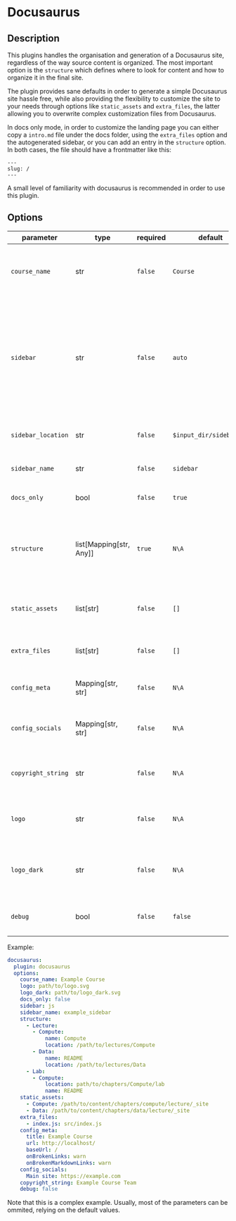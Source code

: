 # Docusaurus

## Description
This plugins handles the organisation and generation of a Docusaurus site, regardless of the way source content is organized. The most important option is the `structure` which defines where to look for content and how to organize it in the final site.

The plugin provides sane defaults in order to generate a simple Docusaurus site hassle free, while also providing the flexibility to customize the site to your needs through options like `static_assets` and `extra_files`, the latter allowing you to overwrite complex customization files from Docusaurus.

In docs only mode, in order to customize the landing page you can either copy a `intro.md` file under the docs folder, using the `extra_files` option and the autogenerated sidebar, or you can add an entry in the `structure` option. In both cases, the file should have a frontmatter like this:
```
---
slug: /
---
```

A small level of familiarity with docusaurus is recommended in order to use this plugin.

## Options
| parameter | type | required | default | description |
| --- | --- | --- | --- | --- |
| `course_name` | str | `false` | `Course` | The name of the course. This is reflected in the homepage of the resulting docusaurus site. |
| `sidebar` | str | `false` | `auto` | One of `auto`, `js` or `custom`. `auto` uses the docusaurus autogenerated sidebar; `js` will generate a `sidebar.js` file based on the `structure` parameter; `custom` will copy a `sidebar.js` file from the lcoation specified by `sidebar_location`|
| `sidebar_location` | str | `false` | `$input_dir/sidebar.js` | The location of the `sidebar.js` file to use if `sidebar` is set to `custom`. |
| `sidebar_name` | str | `false` | `sidebar` | Sidebar name to use inside the `sidebar.js` file. |
| `docs_only` | bool | `false` | `true` | Switch for the docusaurus [docs only mode](https://docusaurus.io/docs/docs-introduction/#docs-only-mode). |
| `structure` | list[Mapping[str, Any]] | `true` | `N\A` | The structure of the course. This is used to generate the sidebar. Leaf nodes are identified by the presence of the `location` and `name` attributes. |
| `static_assets` | list[str] | `false` | `[]` | A list of static assets to copy to the `static` directory under the docusaurus build directory. |
| `extra_files` | list[str] | `false` | `[]` | A list of extra files to copy to the docusaurus build directory. |
| `config_meta` | Mapping[str, str] | `false` | `N\A` | The metadata to add to the docusaurus `docusaurus.config.js` file. |
| `config_socials` | Mapping[str, str] | `false` | `N\A` | The social media links to add to the docusaurus `docusaurus.config.js` file. |
| `copyright_string` | str | `false` | `N\A` | The copyright string to add to the docusaurus `docusaurus.config.js` file. |
| `logo` | str | `false` | `N\A` | The logo to use for the docusaurus site. If not specified, the default docusaurus logo will be used. |
| `logo_dark` | str | `false` | `N\A` | The dark logo to use for the docusaurus site. If not specified, the default docusaurus logo will be used. |
| `debug` | bool | `false` | `false` | Whether to keep the docusaurus build directory alongside the built output. |

Example:

```yaml
docusaurus:
  plugin: docusaurus
  options:
    course_name: Example Course
    logo: path/to/logo.svg
    logo_dark: path/to/logo_dark.svg
    docs_only: false
    sidebar: js
    sidebar_name: example_sidebar
    structure:
      - Lecture:
        - Compute:
            name: Compute
            location: /path/to/lectures/Compute
        - Data:
            name: README
            location: /path/to/lectures/Data
      - Lab:
        - Compute:
            location: path/to/chapters/Compute/lab
            name: README
    static_assets:
      - Compute: /path/to/content/chapters/compute/lecture/_site
      - Data: /path/to/content/chapters/data/lecture/_site
    extra_files:
      - index.js: src/index.js
    config_meta:
      title: Example Course
      url: http://localhost/
      baseUrl: /
      onBrokenLinks: warn
      onBrokenMarkdownLinks: warn
    config_socials:
      Main site: https://example.com
    copyright_string: Example Course Team
    debug: false
```

Note that this is a complex example. Usually, most of the parameters can be ommited, relying on the default values.